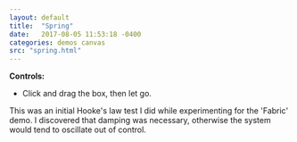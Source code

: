 ```yaml
---
layout: default
title:  "Spring"
date:   2017-08-05 11:53:18 -0400
categories: demos canvas
src: "spring.html"
---
```


**Controls:**

- Click and drag the box, then let go.

This was an initial Hooke's law test I did while experimenting for the 'Fabric' demo. I discovered that damping was necessary, otherwise the system would tend to oscillate out of control.
